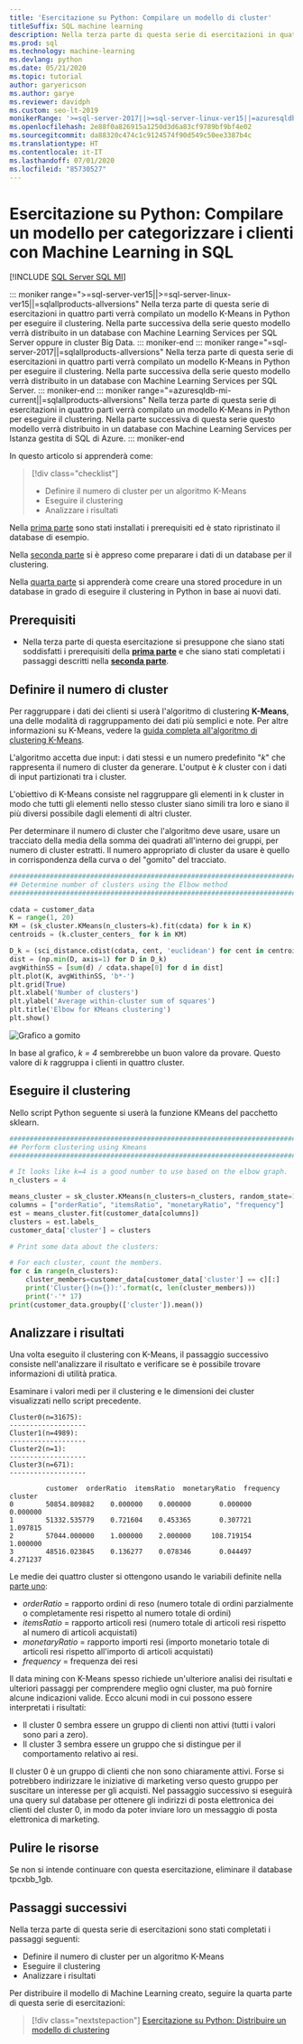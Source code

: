 ```yaml
---
title: 'Esercitazione su Python: Compilare un modello di cluster'
titleSuffix: SQL machine learning
description: Nella terza parte di questa serie di esercitazioni in quattro parti si creerà un modello K-Means per eseguire il clustering in Python con Machine Learning in SQL.
ms.prod: sql
ms.technology: machine-learning
ms.devlang: python
ms.date: 05/21/2020
ms.topic: tutorial
author: garyericson
ms.author: garye
ms.reviewer: davidph
ms.custom: seo-lt-2019
monikerRange: '>=sql-server-2017||>=sql-server-linux-ver15||=azuresqldb-mi-current||=sqlallproducts-allversions'
ms.openlocfilehash: 2e88f0a826915a1250d3d6a83cf9789bf9bf4e02
ms.sourcegitcommit: da88320c474c1c9124574f90d549c50ee3387b4c
ms.translationtype: HT
ms.contentlocale: it-IT
ms.lasthandoff: 07/01/2020
ms.locfileid: "85730527"
---
```

# <a name="python-tutorial-build-a-model-to-categorize-customers-with-sql-machine-learning"></a>Esercitazione su Python: Compilare un modello per categorizzare i clienti con Machine Learning in SQL
[!INCLUDE [SQL Server SQL MI](../../includes/applies-to-version/sql-asdbmi.md)]

::: moniker range=">=sql-server-ver15||>=sql-server-linux-ver15||=sqlallproducts-allversions"
Nella terza parte di questa serie di esercitazioni in quattro parti verrà compilato un modello K-Means in Python per eseguire il clustering. Nella parte successiva della serie questo modello verrà distribuito in un database con Machine Learning Services per SQL Server oppure in cluster Big Data.
::: moniker-end
::: moniker range="=sql-server-2017||=sqlallproducts-allversions"
Nella terza parte di questa serie di esercitazioni in quattro parti verrà compilato un modello K-Means in Python per eseguire il clustering. Nella parte successiva della serie questo modello verrà distribuito in un database con Machine Learning Services per SQL Server.
::: moniker-end
::: moniker range="=azuresqldb-mi-current||=sqlallproducts-allversions"
Nella terza parte di questa serie di esercitazioni in quattro parti verrà compilato un modello K-Means in Python per eseguire il clustering. Nella parte successiva di questa serie questo modello verrà distribuito in un database con Machine Learning Services per Istanza gestita di SQL di Azure.
::: moniker-end

In questo articolo si apprenderà come:

> [!div class="checklist"]
> * Definire il numero di cluster per un algoritmo K-Means
> * Eseguire il clustering
> * Analizzare i risultati

Nella [prima parte](python-clustering-model.md) sono stati installati i prerequisiti ed è stato ripristinato il database di esempio.

Nella [seconda parte](python-clustering-model-prepare-data.md) si è appreso come preparare i dati di un database per il clustering.

Nella [quarta parte](python-clustering-model-deploy.md) si apprenderà come creare una stored procedure in un database in grado di eseguire il clustering in Python in base ai nuovi dati.

## <a name="prerequisites"></a>Prerequisiti

* Nella terza parte di questa esercitazione si presuppone che siano stati soddisfatti i prerequisiti della [**prima parte**](python-clustering-model.md) e che siano stati completati i passaggi descritti nella [**seconda parte**](python-clustering-model-prepare-data.md).

## <a name="define-the-number-of-clusters"></a>Definire il numero di cluster

Per raggruppare i dati dei clienti si userà l'algoritmo di clustering **K-Means**, una delle modalità di raggruppamento dei dati più semplici e note.
Per altre informazioni su K-Means, vedere la [guida completa all'algoritmo di clustering K-Means](https://www.kdnuggets.com/2019/05/guide-k-means-clustering-algorithm.html).

L'algoritmo accetta due input: i dati stessi e un numero predefinito "*k*" che rappresenta il numero di cluster da generare.
L'output è *k* cluster con i dati di input partizionati tra i cluster.

L'obiettivo di K-Means consiste nel raggruppare gli elementi in k cluster in modo che tutti gli elementi nello stesso cluster siano simili tra loro e siano il più diversi possibile dagli elementi di altri cluster.

Per determinare il numero di cluster che l'algoritmo deve usare, usare un tracciato della media della somma dei quadrati all'interno dei gruppi, per numero di cluster estratti. Il numero appropriato di cluster da usare è quello in corrispondenza della curva o del "gomito" del tracciato.

```python
################################################################################################
## Determine number of clusters using the Elbow method
################################################################################################

cdata = customer_data
K = range(1, 20)
KM = (sk_cluster.KMeans(n_clusters=k).fit(cdata) for k in K)
centroids = (k.cluster_centers_ for k in KM)

D_k = (sci_distance.cdist(cdata, cent, 'euclidean') for cent in centroids)
dist = (np.min(D, axis=1) for D in D_k)
avgWithinSS = [sum(d) / cdata.shape[0] for d in dist]
plt.plot(K, avgWithinSS, 'b*-')
plt.grid(True)
plt.xlabel('Number of clusters')
plt.ylabel('Average within-cluster sum of squares')
plt.title('Elbow for KMeans clustering')
plt.show()
```

![Grafico a gomito](./media/python-tutorial-elbow-graph.png)

In base al grafico, *k = 4* sembrerebbe un buon valore da provare. Questo valore di *k* raggruppa i clienti in quattro cluster.

## <a name="perform-clustering"></a>Eseguire il clustering

Nello script Python seguente si userà la funzione KMeans del pacchetto sklearn.

```python
################################################################################################
## Perform clustering using Kmeans
################################################################################################

# It looks like k=4 is a good number to use based on the elbow graph.
n_clusters = 4

means_cluster = sk_cluster.KMeans(n_clusters=n_clusters, random_state=111)
columns = ["orderRatio", "itemsRatio", "monetaryRatio", "frequency"]
est = means_cluster.fit(customer_data[columns])
clusters = est.labels_
customer_data['cluster'] = clusters

# Print some data about the clusters:

# For each cluster, count the members.
for c in range(n_clusters):
    cluster_members=customer_data[customer_data['cluster'] == c][:]
    print('Cluster{}(n={}):'.format(c, len(cluster_members)))
    print('-'* 17)
print(customer_data.groupby(['cluster']).mean())
```

## <a name="analyze-the-results"></a>Analizzare i risultati

Una volta eseguito il clustering con K-Means, il passaggio successivo consiste nell'analizzare il risultato e verificare se è possibile trovare informazioni di utilità pratica.

Esaminare i valori medi per il clustering e le dimensioni dei cluster visualizzati nello script precedente.

```results
Cluster0(n=31675):
-------------------
Cluster1(n=4989):
-------------------
Cluster2(n=1):
-------------------
Cluster3(n=671):
-------------------

         customer  orderRatio  itemsRatio  monetaryRatio  frequency
cluster
0        50854.809882    0.000000    0.000000       0.000000   0.000000
1        51332.535779    0.721604    0.453365       0.307721   1.097815
2        57044.000000    1.000000    2.000000     108.719154   1.000000
3        48516.023845    0.136277    0.078346       0.044497   4.271237
```

Le medie dei quattro cluster si ottengono usando le variabili definite nella [parte uno](python-clustering-model-prepare-data.md#separate-customers):

* *orderRatio* = rapporto ordini di reso (numero totale di ordini parzialmente o completamente resi rispetto al numero totale di ordini)
* *itemsRatio* = rapporto articoli resi (numero totale di articoli resi rispetto al numero di articoli acquistati)
* *monetaryRatio* = rapporto importi resi (importo monetario totale di articoli resi rispetto all'importo di articoli acquistati)
* *frequency* = frequenza dei resi

Il data mining con K-Means spesso richiede un'ulteriore analisi dei risultati e ulteriori passaggi per comprendere meglio ogni cluster, ma può fornire alcune indicazioni valide.
Ecco alcuni modi in cui possono essere interpretati i risultati:

* Il cluster 0 sembra essere un gruppo di clienti non attivi (tutti i valori sono pari a zero).
* Il cluster 3 sembra essere un gruppo che si distingue per il comportamento relativo ai resi.

Il cluster 0 è un gruppo di clienti che non sono chiaramente attivi. Forse si potrebbero indirizzare le iniziative di marketing verso questo gruppo per suscitare un interesse per gli acquisti. Nel passaggio successivo si eseguirà una query sul database per ottenere gli indirizzi di posta elettronica dei clienti del cluster 0, in modo da poter inviare loro un messaggio di posta elettronica di marketing.

## <a name="clean-up-resources"></a>Pulire le risorse

Se non si intende continuare con questa esercitazione, eliminare il database tpcxbb_1gb.

## <a name="next-steps"></a>Passaggi successivi

Nella terza parte di questa serie di esercitazioni sono stati completati i passaggi seguenti:

* Definire il numero di cluster per un algoritmo K-Means
* Eseguire il clustering
* Analizzare i risultati

Per distribuire il modello di Machine Learning creato, seguire la quarta parte di questa serie di esercitazioni:

> [!div class="nextstepaction"]
> [Esercitazione su Python: Distribuire un modello di clustering](python-clustering-model-deploy.md)